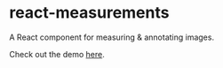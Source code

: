 # react-measurements
A React component for measuring &amp; annotating images.

Check out the demo [here](https://rmfisher.github.io/react-measurements).

